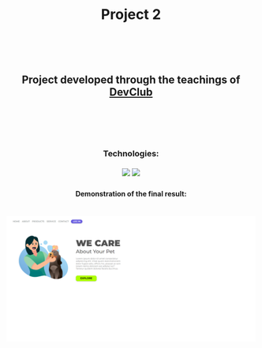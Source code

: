 <h1 align="center">Project 2<h1>
<br>
<h2 align="center">Project developed through the teachings of <a href="https://rodolfomori.com/devclub">DevClub</a><h2>
<br>
<br>
<h3 align="center"> Technologies:
<br>
<br>
<img src="https://camo.githubusercontent.com/d63d473e728e20a286d22bb2226a7bf45a2b9ac6c72c59c0e61e9730bfe4168c/68747470733a2f2f696d672e736869656c64732e696f2f62616467652f48544d4c352d4533344632363f7374796c653d666f722d7468652d6261646765266c6f676f3d68746d6c35266c6f676f436f6c6f723d7768697465" />
<img src="https://user-images.githubusercontent.com/129126283/228543252-e0e81540-41d2-4c28-882c-f6bd279e4ad4.png" />
<br><h3>

<h4 align="center">Demonstration of the final result:<h4>
<br>
<img src="https://github.com/bruno-araujo10/Projeto-2/blob/master/assets/projeto-2.png?raw=true" />
